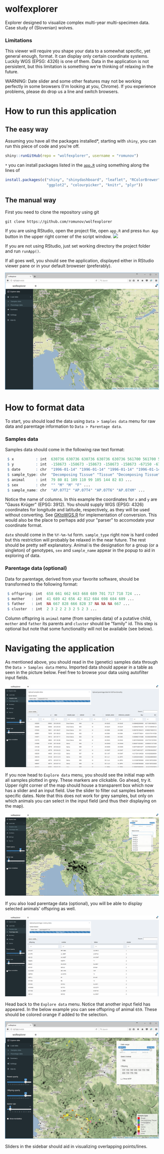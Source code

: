 # wolfexplorer
Explorer designed to visualize complex multi-year multi-specimen data. Case study of (Slovenian) wolves.

### Limitations
This viewer will require you shape your data to a somewhat specific, yet general enough, format. It can display only certain coordinate systems. Luckily WGS (EPSG: 4326) is one of them. Data in the application is not persistent, but this limitation is something we're thinking of relaxing in the future.

WARNING: Date slider and some other features may not be working perfectly in some browsers (I'm looking at you, Chrome). If you experience problems, please do drop us a line and switch browsers.

# How to run this application
## The easy way

Assuming you have all the packages installed*, starting with `shiny`, you can run this piece of code and you're off.
```r
shiny::runGitHub(repo = "wolfexplorer", username = "romunov")
```

`*` you can install packages listed in the [`app.R`](https://github.com/romunov/wolfexplorer/blob/master/app.R#L1) using something along the lines of
```r
install.packages(c("shiny", "shinydashboard", "leaflet", "RColorBrewer", "DT", "sp", "rgdal", "data.table",
                   "ggplot2", "colourpicker", "knitr", "plyr"))
```

## The manual way

First you need to clone the repository using git

```
git clone https://github.com/romunov/wolfexplorer
```

If you are using RStudio, open the project file, open `app.R` and press `Run App` button in the upper right corner of the script window.
![](./img/runapp.png)

If you are not using RStudio, just set working directory the project folder and run `runApp()`.

If all goes well, you should see the application, displayed either in RStudio viewer pane or in your default broweser (preferably).

![](./img/welcome.png)

# How to format data

To start, you should load the data using `Data > Samples data` menu for raw data and parentage information to `Data > Parentage data`.

### Samples data
Samples data should come in the following raw text format:

```r
 $ x          : int  630736 630736 630736 630736 630736 561700 561700 561700 618775 478450 ...
 $ y          : int  -158673 -158673 -158673 -158673 -158673 -67150 -67150 -67150 -136401 28000 ...
 $ date       : chr  "1996-01-14" "1996-01-14" "1996-01-14" "1996-01-14" ...
 $ sample_type: chr  "Decomposing Tissue" "Tissue" "Decomposing Tissue" "Tissue" ...
 $ animal     : int  79 80 81 109 110 99 105 144 82 83 ...
 $ sex        : chr  "" "M" "M" "F" ...
 $ sample_name: chr  "AP.07T2" "AP.07T4" "AP.07T6" "AP.07XM" ...
```

Notice the name of columns. In this example the coordinates for `x` and `y` are "Gauss Krüger" (EPSG: 3912). You should supply WGS (EPSG: 4326) coordinates for longitude and latitude, respectively, as they will be used without converting. See [GKtoWGS.R](https://github.com/romunov/wolfexplorer/blob/master/GKtoWGS.R) for implementation of conversion. This would also be the place to perhaps add your "parser" to accomodate your coordinate format.

`date` should come in the `%Y-%m-%d` form. `sample_type` right now is hard coded but this restriction will probably be relaxed in the near future. The rest should be pretty self explanatory. Animal is the designation for a group (or a singleton) of genotypes, `sex` and `sample_name` appear in the popup to aid in exploring of data.

### Parentage data (optional)
Data for parentage, derived from your favorite software, should be transformed to the following format:

```r
 $ offspring: int  658 661 662 663 668 689 701 717 718 724 ...
 $ mother   : int  41 689 42 656 42 812 684 698 684 689 ...
 $ father   : int  NA 667 828 666 828 37 NA NA NA 667 ...
 $ cluster  : int  2 3 2 2 2 3 2 5 2 3 ...
```
Column offspring is `animal` name (from samples data) of a putative child, `mother` and `father` its parents and `cluster` should be "family" id. This step is optional but note that some functionality will not be available (see below).

# Navigating the application
As mentioned above, you should read in the (genetic) samples data through the `Data > Samples data` menu. Imported data should appear in a table as seen in the picture below. Feel free to browse your data using autofilter input fields.

![](./img/load_samples_data.png)

If you now head to `Explore data` menu, you should see the initial map with all samples plotted in grey. These markers are clickable. Go ahead, try it.
Upper right corner of the map should house a transparent box which now has a slider and an input field. Use the slider to filter out samples between specific dates. Note that this does not work for grey samples, but only on which animals you can select in the input field (and thus their displaying on the map).

![loaded samples and map](./img/samples_loaded_map.png)

If you also load parentage data (optional), you will be able to display selected animals' offspring as well.

![loaded parentage data](./img/loaded_parentage_data.png)

Head back to the `Explore data` menu. Notice that another input field has appeared. In the below example you can see offspring of animal `659`. These should be colored orange if added to the selection.

![](./img/selected_all.png)

Sliders in the sidebar should aid in visualizing overlapping points/lines.
